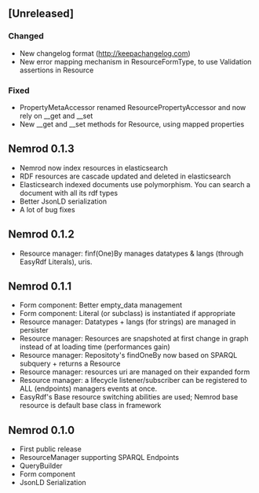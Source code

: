 ## [Unreleased]
### Changed
- New changelog format (http://keepachangelog.com)
- New error mapping mechanism in ResourceFormType, to use Validation assertions in Resource

### Fixed
- PropertyMetaAccessor renamed ResourcePropertyAccessor and now rely on __get and __set
- New __get and __set methods for Resource, using mapped properties

## Nemrod 0.1.3

* Nemrod now index resources in elasticsearch
* RDF resources are cascade updated and deleted in elasticsearch
* Elasticsearch indexed documents use polymorphism. You can search a document with all its rdf types 
* Better JsonLD serialization
* A lot of bug fixes

## Nemrod 0.1.2

* Resource manager: finf(One)By manages datatypes & langs (through EasyRdf Literals), uris.

## Nemrod 0.1.1

* Form component: Better empty_data management
* Form component: Literal (or subclass) is instantiated if appropriate
* Resource manager: Datatypes + langs (for strings) are managed in persister
* Resource manager: Resources are snapshoted at first change in graph instead of at loading time (performances gain)
* Resource manager: Repositoty's findOneBy now based on SPARQL subquery + returns a Resource
* Resource manager: resources uri are managed on their expanded form
* Resource manager: a lifecycle listener/subscriber can be registered to ALL (endpoints) managers events at once.
* EasyRdf's Base resource switching abilities are used; Nemrod base resource is default base class in framework

## Nemrod 0.1.0

* First public release
* ResourceManager supporting SPARQL Endpoints
* QueryBuilder
* Form component
* JsonLD Serialization

